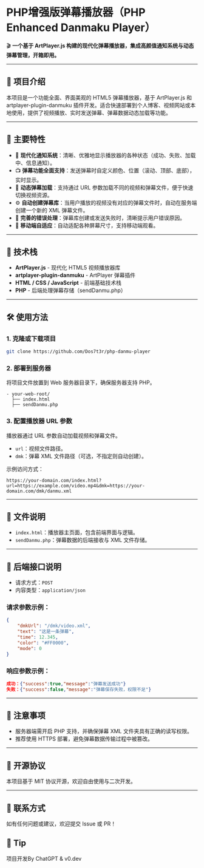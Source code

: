 # PHP增强版弹幕播放器（PHP Enhanced Danmaku Player）

🎬 **一个基于 ArtPlayer.js 构建的现代化弹幕播放器，集成高颜值通知系统与动态弹幕管理，开箱即用。**

---

## 📖 项目介绍

本项目是一个功能全面、界面美观的 HTML5 弹幕播放器，基于 ArtPlayer.js 和 artplayer-plugin-danmuku 插件开发。适合快速部署到个人博客、视频网站或本地使用，提供了视频播放、实时发送弹幕、弹幕数据动态加载等功能。

---

## 🚀 主要特性

- 🎨 **现代化通知系统**：清晰、优雅地显示播放器的各种状态（成功、失败、加载中、信息通知）。
- 📺 **弹幕功能全面支持**：发送弹幕时自定义颜色、位置（滚动、顶部、底部），实时显示。
- 🔄 **动态弹幕加载**：支持通过 URL 参数加载不同的视频和弹幕文件，便于快速切换视频资源。
- ⚙️ **自动创建弹幕库**：当用户播放的视频没有对应的弹幕文件时，自动在服务端创建一个新的 XML 弹幕文件。
- 🚨 **完善的错误处理**：弹幕库创建或发送失败时，清晰提示用户错误原因。
- 📱 **移动端自适应**：自动适配各种屏幕尺寸，支持移动端观看。

---

## 🔧 技术栈

- **ArtPlayer.js** - 现代化 HTML5 视频播放器库
- **artplayer-plugin-danmuku** - ArtPlayer 弹幕插件
- **HTML / CSS / JavaScript** - 前端基础技术栈
- **PHP** - 后端处理弹幕存储（sendDanmu.php）

---

## 🛠️ 使用方法

### 1. 克隆或下载项目

```bash
git clone https://github.com/Dos7t3r/php-danmu-player
```

### 2. 部署到服务器

将项目文件放置到 Web 服务器目录下，确保服务器支持 PHP。

```
- your-web-root/
  ├── index.html
  ├── sendDanmu.php
```

### 3. 配置播放器 URL 参数

播放器通过 URL 参数自动加载视频和弹幕文件。

- `url`：视频文件路径。
- `dmk`：弹幕 XML 文件路径（可选，不指定则自动创建）。

示例访问方式：

```url
https://your-domain.com/index.html?url=https://example.com/video.mp4&dmk=https://your-domain.com/dmk/danmu.xml
```


---

## 📝 文件说明

- `index.html`：播放器主页面，包含前端界面与逻辑。
- `sendDanmu.php`：弹幕数据的后端接收与 XML 文件存储。


---

## 🔑 后端接口说明

- 请求方式：`POST`
- 内容类型：`application/json`

### 请求参数示例：

```json
{
    "dmkUrl": "/dmk/video.xml",
    "text": "这是一条弹幕",
    "time": 12.345,
    "color": "#FF0000",
    "mode": 0
}
```

### 响应参数示例：

```json
成功：{"success":true,"message":"弹幕发送成功"}
失败：{"success":false,"message":"弹幕保存失败，权限不足"}
```

---

## 🎯 注意事项

- 服务器端需开启 PHP 支持，并确保弹幕 XML 文件夹具有正确的读写权限。
- 推荐使用 HTTPS 部署，避免弹幕数据传输过程中被篡改。

---

## 📜 开源协议

本项目基于 MIT 协议开源，欢迎自由使用与二次开发。

---

## 💬 联系方式

如有任何问题或建议，欢迎提交 Issue 或 PR！

## 🧠 Tip

项目开发By ChatGPT & v0.dev
